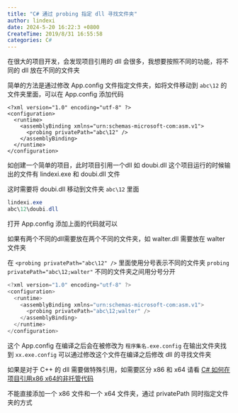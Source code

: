 ```yaml
---
title: "C# 通过 probing 指定 dll 寻找文件夹"
author: lindexi
date: 2024-5-20 16:22:3 +0800
CreateTime: 2019/8/31 16:55:58
categories: C#
---
```


在很大的项目开发，会发现项目引用的 dll 会很多，我想要按照不同的功能，将不同的 dll 放在不同的文件夹

<!--more-->


<!-- CreateTime:2019/8/31 16:55:58 -->


简单的方法是通过修改 App.config 文件指定文件夹，如将文件移动到 `abc\12` 的文件夹里面，可以在 App.config 添加代码

```
<?xml version="1.0" encoding="utf-8" ?>
<configuration>
  <runtime>
    <assemblyBinding xmlns="urn:schemas-microsoft-com:asm.v1">
      <probing privatePath="abc\12" />
    </assemblyBinding>
  </runtime>
</configuration>
```

如创建一个简单的项目，此时项目引用一个dll 如 doubi.dll 这个项目运行的时候输出的文件有 lindexi.exe 和 doubi.dll 文件

这时需要将 doubi.dll 移动到文件夹 `abc\12` 里面

```csharp
lindexi.exe
abc\12\doubi.dll
```

打开 App.config 添加上面的代码就可以

如果有两个不同的dll需要放在两个不同的文件夹，如 walter.dll 需要放在 walter 文件夹

在 `<probing privatePath="abc\12" />` 里面使用分号表示不同的文件夹 `probing privatePath="abc\12;walter"` 不同的文件夹之间用分号分开

```csharp
<?xml version="1.0" encoding="utf-8" ?>
<configuration>
  <runtime>
    <assemblyBinding xmlns="urn:schemas-microsoft-com:asm.v1">
      <probing privatePath="abc\12;walter" />
    </assemblyBinding>
  </runtime>
</configuration>
```

这个 App.config 在编译之后会在被修改为 `程序集名.exe.config` 在输出文件夹找到 `xx.exe.config` 可以通过修改这个文件在编译之后修改 dll 的寻找文件夹

如果是对于 C++ 的 dll 需要做特殊引用，如需要区分 x86 和 x64 请看 [C# 如何在项目引用x86 x64的非托管代码](https://lindexi.gitee.io/post/C-%E5%A6%82%E4%BD%95%E5%9C%A8%E9%A1%B9%E7%9B%AE%E5%BC%95%E7%94%A8x86-x64%E7%9A%84%E9%9D%9E%E6%89%98%E7%AE%A1%E4%BB%A3%E7%A0%81.html )

不能直接添加一个 x86 文件和一个 x64 文件夹，通过 privatePath 同时指定文件夹的方式

